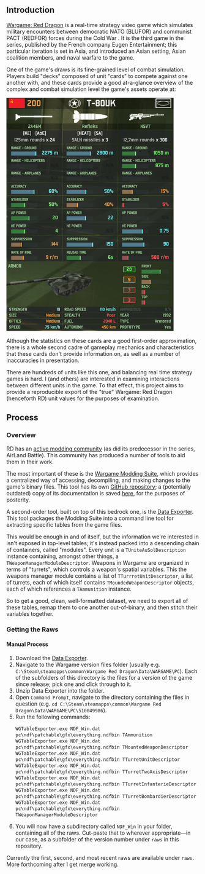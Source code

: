 ## Introduction

[Wargame: Red Dragon](https://en.wikipedia.org/wiki/Wargame:_Red_Dragon) is a real-time strategy video game which
simulates military encounters between democratic NATO (BLUFOR) and communist PACT (REDFOR) forces during the Cold War
. It is the third game in the series, published by the French company Eugen Entertainment; this particular iteration
is set in Asia, and introduced an Asian setting, Asian coalition members, and naval warfare to the game.

One of the game's draws is its fine-grained level of combat simulation. Players build "decks" composed of unit
"cards" to compete against one another with, and these cards provide a good at-a-glance overview of the complex and
combat simulation level the game's assets operate at:

![stuff](figures/T80UK-Unit-Card.png)

Although the statistics on these cards are a good first-order approximation, there is a whole second cadre of
gameplay mechanics and characteristics that these cards don't provide information on, as well as a number of
inaccuracies in presentation.

There are hundreds of units like this one, and balancing real time strategy games is hard. I (and others) are interested
in examining interactions between different units in the game. To that effect, this project aims to provide a
reproducible export of the "true" Wargame: Red Dragon (henceforth RD) unit values for the purposes of examination.

## Process
### Overview

RD has an [active modding community](http://forums.eugensystems.com/viewforum.php?f=187) (as did its predecessor in
the series, AirLand Battle). This community has produced a number of tools to aid them in their work.

The most important of these is the [Wargame Modding Suite](http://forums.eugensystems.com/viewtopic.php?t=45922), which
provides a centralized way of accessing, decompiling, and making changes to the game's binary files. This tool has
its own [GitHub repository](https://github.com/enohka/moddingSuite); a (potentially outdated) copy of its
documentation is saved [here](figures\wargame-modding-suite.pdf), for the purposes of posterity.

A second-order tool, built on top of this bedrock one, is the [Data Exporter](http://forums.eugensystems.com/viewtopic.php?f=187&t=57927&sid=3be76da66f1adb0d5a78b97d9f2f0d94).
This tool packages the Modding Suite into a command line tool for extracting specific tables from the game files.

This would be enough in and of itself, but the information we're interested in isn't exposed in top-level tables;
it's instead packed into a descending chain of containers, called "modules". Every unit is a
`TUniteAuSolDescription` instance containing, amongst other things, a `TWeaponManagerModuleDescriptor`. Weapons in
Wargame are organized in terms of "turrets", which controls a weapon's spatial variables. This the weapons manager
module contains a list of `TTurrretUnitDescriptor`, a list of turrets, each of which itself
contains `TMoundedWeaponDescriptor` objects, each of which references a `TAmmunition` instance.

So to get a good, clean, well-formatted dataset, we need to export all of these tables, remap them to one another
out-of-binary, and then stitch their variables together.

### Getting the Raws

#### Manual Process

1. Download the [Data Exporter](http://forums.eugensystems.com/viewtopic.php?f=187&t=57927&sid=3be76da66f1adb0d5a78b97d9f2f0d94).
2. Navigate to the Wargame version files folder (usually e.g. `C:\Steam\steamapps\common\Wargame Red
Dragon\Data\WARGAME\PC`). Each of the subfolders of this directory is the files for a version of the game since
release; pick one and click through to it.
3. Unzip Data Exporter into the folder.
4. Open `Command Prompt`, navigate to the directory containing the files in question (e.g. `cd
C:\Steam\steamapps\common\Wargame Red Dragon\Data\WARGAME\PC\510049986`).
5. Run the following commands:
    ```
    WGTableExporter.exe NDF_Win.dat pc\ndf\patchable\gfx\everything.ndfbin TAmmunition
    WGTableExporter.exe NDF_Win.dat pc\ndf\patchable\gfx\everything.ndfbin TMountedWeaponDescriptor
    WGTableExporter.exe NDF_Win.dat pc\ndf\patchable\gfx\everything.ndfbin TTurretUnitDescriptor
    WGTableExporter.exe NDF_Win.dat pc\ndf\patchable\gfx\everything.ndfbin TTurretTwoAxisDescriptor
    WGTableExporter.exe NDF_Win.dat pc\ndf\patchable\gfx\everything.ndfbin TTurretInfanterieDescriptor
    WGTableExporter.exe NDF_Win.dat pc\ndf\patchable\gfx\everything.ndfbin TTurretBombardierDescriptor
    WGTableExporter.exe NDF_Win.dat pc\ndf\patchable\gfx\everything.ndfbin TWeaponManagerModuleDescriptor
    ```
6. You will now have a subdirectory called `NDF_Win` in your folder, containing all of the raws. Cut-paste that to
wherever appropriate&mdash;in our case, as a subfolder of the version number under `raws` in this repository.

Currently the first, second, and most recent raws are available under `raws`. More forthcoming after I get merge
working.